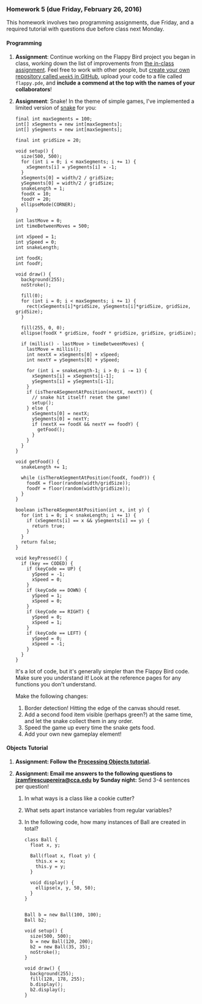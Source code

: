 ### Homework 5 (due Friday, February 26, 2016)

This homework involves two programming assignments, due Friday, and a required tutorial with questions due before class next Monday.

#### Programming

1.  **Assignment**: Continue working on the Flappy Bird project you began in class, working down the list of improvements from [the in-class assignment](../README.md). Feel free to work with other people, but [create your own repository called `week5` in GitHub](../github-guide.md), upload your code to a file called `flappy.pde`, and **include a commend at the top with the names of your collaborators**!

2.  **Assignment**: Snake! In the theme of simple games, I've implemented a limited version of [snake](snake.pde) for you:

    ```processing
    final int maxSegments = 100;
    int[] xSegments = new int[maxSegments];
    int[] ySegments = new int[maxSegments];

    final int gridSize = 20;

    void setup() {
      size(500, 500);
      for (int i = 0; i < maxSegments; i += 1) {
        xSegments[i] = ySegments[i] = -1;
      }
      xSegments[0] = width/2 / gridSize;
      ySegments[0] = width/2 / gridSize;
      snakeLength = 1;
      foodX = 10;
      foodY = 20;
      ellipseMode(CORNER);
    }

    int lastMove = 0;
    int timeBetweenMoves = 500;

    int xSpeed = 1;
    int ySpeed = 0;
    int snakeLength;

    int foodX;
    int foodY;

    void draw() {
      background(255);
      noStroke();
  
      fill(0);
      for (int i = 0; i < maxSegments; i += 1) {
        rect(xSegments[i]*gridSize, ySegments[i]*gridSize, gridSize, gridSize);
      }

      fill(255, 0, 0);
      ellipse(foodX * gridSize, foodY * gridSize, gridSize, gridSize);

      if (millis() - lastMove > timeBetweenMoves) {
        lastMove = millis();
        int nextX = xSegments[0] + xSpeed;
        int nextY = ySegments[0] + ySpeed;

        for (int i = snakeLength-1; i > 0; i -= 1) {
          xSegments[i] = xSegments[i-1];
          ySegments[i] = ySegments[i-1];
        }
        if (isThereASegmentAtPosition(nextX, nextY)) {
          // snake hit itself! reset the game!
          setup();
        } else {
          xSegments[0] = nextX;
          ySegments[0] = nextY;
          if (nextX == foodX && nextY == foodY) {
            getFood();
          }
        }
      }
    }

    void getFood() {
      snakeLength += 1;
  
      while (isThereASegmentAtPosition(foodX, foodY)) {
        foodX = floor(random(width/gridSize));
        foodY = floor(random(width/gridSize));
      } 
    }

    boolean isThereASegmentAtPosition(int x, int y) {
      for (int i = 0; i < snakeLength; i += 1) {
        if (xSegments[i] == x && ySegments[i] == y) {
          return true;
        }
      }
      return false;
    }

    void keyPressed() {
      if (key == CODED) {
        if (keyCode == UP) {
          ySpeed = -1;
          xSpeed = 0;
        }
        if (keyCode == DOWN) {
          ySpeed = 1;
          xSpeed = 0;
        }
        if (keyCode == RIGHT) {
          ySpeed = 0;
          xSpeed = 1;
        }
        if (keyCode == LEFT) {
          ySpeed = 0;
          xSpeed = -1;
        }
      }
    }
    ```
    
    It's a lot of code, but it's generally simpler than the Flappy Bird code. Make sure you understand it! Look at the reference pages for any functions you don't understand.
    
    Make the following changes:
    
    1. Border detection! Hitting the edge of the canvas should reset.
    2. Add a second food item visible (perhaps green?) at the same time, and let the snake collect them in any order.
    3. Speed the game up every time the snake gets food.
    4. Add your own new gameplay element!

#### Objects Tutorial

1. **Assignment: Follow the [Processing Objects tutorial](https://processing.org/tutorials/objects).**

2. **Assignment: Email me answers to the following questions to [jzamfirescupereira@cca.edu](mailto:jzamfirescupereira@cca.edu) by Sunday night:** Send 3-4 sentences per question!

   1. In what ways is a class like a cookie cutter?
  
   2. What sets apart instance variables from regular variables?
  
   3. In the following code, how many instances of Ball are created in total?

      ```Processing
      class Ball {
        float x, y;
   
        Ball(float x, float y) {
          this.x = x;
          this.y = y;
        }
   
        void display() {
          ellipse(x, y, 50, 50);
        }
      }
   
   
      Ball b = new Ball(100, 100);
      Ball b2;
   
      void setup() {
        size(500, 500);
        b = new Ball(120, 200);
        b2 = new Ball(35, 35);
        noStroke();
      }
   
      void draw() {
        background(255);
        fill(128, 178, 255);
        b.display();
        b2.display();
      }
      ```  